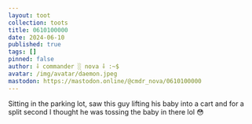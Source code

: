 ```yaml
---
layout: toot
collection: toots
title: 0610100000
date: 2024-06-10
published: true
tags: []
pinned: false
author: ⸸ commander ░ nova ⸸ :~$
avatar: /img/avatar/daemon.jpeg
mastodon: https://mastodon.online/@cmdr_nova/0610100000
---
```


Sitting in the parking lot, saw this guy lifting his baby into a cart and for a split second I thought he was tossing the baby in there lol 😳
